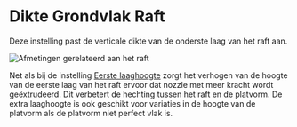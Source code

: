 Dikte Grondvlak Raft
====
Deze instelling past de verticale dikte van de onderste laag van het raft aan.

![Afmetingen gerelateerd aan het raft](../../../articles/images/raft_dimensions.svg)

Net als bij de instelling [Eerste laaghoogte](../resolution/layer_height_0.md) zorgt het verhogen van de hoogte van de eerste laag van het raft ervoor dat nozzle met meer kracht wordt geëxtrudeerd. Dit verbetert de hechting tussen het raft en de platvorm. De extra laaghoogte is ook geschikt voor variaties in de hoogte van de platvorm als de platvorm niet perfect vlak is.